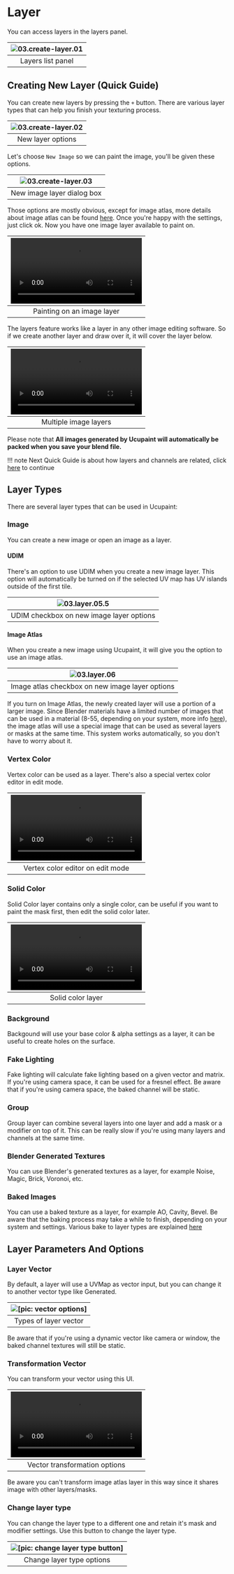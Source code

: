 # Layer

You can access layers in the layers panel.

|![03.create-layer.01](./source/03.create-layer.01_1.png)|
|:--:|
|Layers list panel| {align=center}

## Creating New Layer (Quick Guide)

You can create new layers by pressing the `+` button. There are various layer types that can help you finish your texturing process.

|![03.create-layer.02](./source/03.create-layer.02_1.png)|
|:--:|
|New layer options| {align=center}

Let's choose `New Image` so we can paint the image, you'll be given these options.

|![03.create-layer.03](./source/03.create-layer.03_1.png)|
|:--:|
|New image layer dialog box| {align=center}


Those options are mostly obvious, except for image atlas, more details about image atlas can be found [here](#image-atlas).
Once you're happy with the settings, just click ok. Now you have one image layer available to paint on.

|![type:video](./source/03.create-layer.04.mp4)|
|:--:|
|Painting on an image layer| {align=center}


The layers feature works like a layer in any other image editing software. So if we create another layer and draw over it, it will cover the layer below.

|![type:video](./source/03.create-layer.05.mp4)|
|:--:|
|Multiple image layers| {align=center}

 Please note that **All images generated by Ucupaint will automatically be packed when you save your blend file.**

!!! note
    Next Quick Guide is about how layers and channels are related, click [here](../01.03.layer-channel/#setting-up-layer-channel-quick-guide) to continue

## Layer Types

There are several layer types that can be used in Ucupaint:

### Image

You can create a new image or open an image as a layer.

<!-- TODO: Opening image from file manager -->

#### UDIM

There's an option to use UDIM when you create a new image layer. This option will automatically be turned on if the selected UV map has UV islands outside of the first tile.

|![03.layer.05.5](./source/03.layer.05.5.png)|
|:--:|
|UDIM checkbox on new image layer options| {align=center}

<!-- TODO: UDIM clip and UDIM refill clip -->

#### Image Atlas

When you create a new image using Ucupaint, it will give you the option to use an image atlas.

|![03.layer.06](./source/03.layer.06.png)|
|:--:|
|Image atlas checkbox on new image layer options| {align=center}

If you turn on Image Atlas, the newly created layer will use a portion of a larger image. Since Blender materials have a limited number of images that can be used in a material (8-55, depending on your system, more info [here](../01.11.extras)), the image atlas will use a special image that can be used as several layers or masks at the same time. This system works automatically, so you don't have to worry about it.

### Vertex Color

Vertex color can be used as a layer. There's also a special vertex color editor in edit mode.

|![type:video](./source/03.layer.07.mp4)|
|:--:|
|Vertex color editor on edit mode| {align=center}

### Solid Color

Solid Color layer contains only a single color, can be useful if you want to paint the mask first, then edit the solid color later.

|![type:video](./source/03.layer.08.mp4)|
|:--:|
|Solid color layer| {align=center}

### Background

Backgound will use your base color & alpha settings as a layer, it can be useful to create holes on the surface.

<!-- TODO: Creating holes example -->

### Fake Lighting

Fake lighting will calculate fake lighting based on a given vector and matrix. If you're using camera space, it can be used for a fresnel effect. Be aware that if you're using camera space, the baked channel will be static.

### Group

Group layer can combine several layers into one layer and add a mask or a modifier on top of it. This can be really slow if you're using many layers and channels at the same time.

### Blender Generated Textures

You can use Blender's generated textures as a layer, for example Noise, Magic, Brick, Voronoi, etc.

### Baked Images

You can use a baked texture as a layer, for example AO, Cavity, Bevel. Be aware that the baking process may take a while to finish, depending on your system and settings. Various bake to layer types are explained [here](../01.07.bake-to-layer)

<!-- TODO: Realtime AO & Edge Detect -->

## Layer Parameters And Options

### Layer Vector

By default, a layer will use a UVMap as vector input, but you can change it to another vector type like Generated.

|![[pic: vector options]](./source/03.layer.09.png)|
|:--:|
|Types of layer vector| {align=center}

Be aware that if you're using a dynamic vector like camera or window, the baked channel textures will still be static.

<!-- TODO: Decal vector -->
<!-- Vector are probably better to have it's own page, not decided yet -->

### Transformation Vector

You can transform your vector using this UI.

|![type:video](./source/03.layer.10.mp4)|
|:--:|
|Vector transformation options| {align=center}

Be aware you can't transform image atlas layer in this way since it shares image with other layers/masks.

### Change layer type

You can change the layer type to a different one and retain it's mask and modifier settings. Use this button to change the layer type.

|![[pic: change layer type button]](./source/03.layer.11.png)|
|:--:|
|Change layer type options| {align=center}

